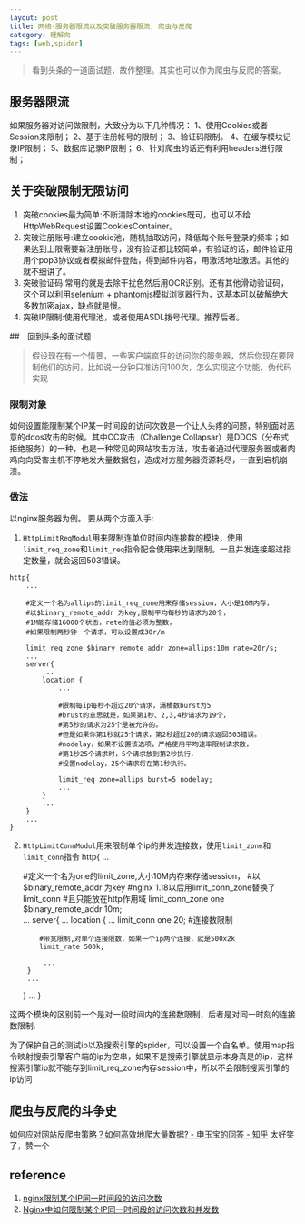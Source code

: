 ```yaml
---
layout: post
title: 网络-服务器限流以及突破服务器限流, 爬虫与反爬
category: 理解向
tags: [web,spider]
---
```


> 看到头条的一道面试题，故作整理。其实也可以作为爬虫与反爬的答案。

## 服务器限流
如果服务器对访问做限制，大致分为以下几种情况：
1、使用Cookies或者Session来限制；
2、基于注册帐号的限制；
3、验证码限制。
4、在缓存模块记录IP限制；
5、数据库记录IP限制；
6、针对爬虫的话还有利用headers进行限制；

## 关于突破限制无限访问
1. 突破cookies最为简单:不断清除本地的cookies既可，也可以不给HttpWebRequest设置CookiesContainer。
2. 突破注册账号:建立cookie池，随机抽取访问，降低每个账号登录的频率；如果达到上限需要新注册账号，没有验证都比较简单，有验证的话，邮件验证用用个pop3协议或者模拟邮件登陆，得到邮件内容，用激活地址激活。其他的就不细讲了。
3. 突破验证码:常用的就是去除干扰色然后用OCR识别。还有其他滑动验证码，这个可以利用selenium + phantomjs模拟浏览器行为，这基本可以破解绝大多数加密ajax，缺点就是慢。
4. 突破IP限制:使用代理池，或者使用ASDL拨号代理。推荐后者。

##　回到头条的面试题
> 假设现在有一个情景，一些客户端疯狂的访问你的服务器，然后你现在要限制他们的访问，比如说一分钟只准访问100次，怎么实现这个功能，伪代码实现

### 限制对象
如何设置能限制某个IP某一时间段的访问次数是一个让人头疼的问题，特别面对恶意的ddos攻击的时候。其中CC攻击（Challenge Collapsar）是DDOS（分布式拒绝服务）的一种，也是一种常见的网站攻击方法，攻击者通过代理服务器或者肉鸡向向受害主机不停地发大量数据包，造成对方服务器资源耗尽，一直到宕机崩溃。

### 做法
以nginx服务器为例。
要从两个方面入手:
1. `HttpLimitReqModul`用来限制连单位时间内连接数的模块，使用`limit_req_zone`和`limit_req`指令配合使用来达到限制。一旦并发连接超过指定数量，就会返回503错误。
```
http{
    ...

    #定义一个名为allips的limit_req_zone用来存储session，大小是10M内存，
    #以$binary_remote_addr 为key,限制平均每秒的请求为20个，
    #1M能存储16000个状态，rete的值必须为整数，
    #如果限制两秒钟一个请求，可以设置成30r/m

    limit_req_zone $binary_remote_addr zone=allips:10m rate=20r/s;
    ...
    server{
        ...
        location {
            ...

            #限制每ip每秒不超过20个请求，漏桶数burst为5
            #brust的意思就是，如果第1秒、2,3,4秒请求为19个，
            #第5秒的请求为25个是被允许的。
            #但是如果你第1秒就25个请求，第2秒超过20的请求返回503错误。
            #nodelay，如果不设置该选项，严格使用平均速率限制请求数，
            #第1秒25个请求时，5个请求放到第2秒执行，
            #设置nodelay，25个请求将在第1秒执行。

            limit_req zone=allips burst=5 nodelay;
            ...
        }
        ...
    }
    ...
}
```
2. `HttpLimitConnModul`用来限制单个ip的并发连接数，使用`limit_zone`和`limit_conn`指令
http{
    ...

    #定义一个名为one的limit_zone,大小10M内存来存储session，
    #以$binary_remote_addr 为key
    #nginx 1.18以后用limit_conn_zone替换了limit_conn
    #且只能放在http作用域
    limit_conn_zone   one  $binary_remote_addr  10m;  
    ...
    server{
        ...
        location {
            ...
           limit_conn one 20;          #连接数限制

           #带宽限制,对单个连接限数，如果一个ip两个连接，就是500x2k
           limit_rate 500k;            

            ...
        }
        ...
    }
    ...
}


这两个模块的区别前一个是对一段时间内的连接数限制，后者是对同一时刻的连接数限制.

为了保护自己的测试ip以及搜索引擎的spider，可以设置一个白名单。使用map指令映射搜索引擎客户端的ip为空串，如果不是搜索引擎就显示本身真是的ip，这样搜索引擎ip就不能存到limit_req_zone内存session中，所以不会限制搜索引擎的ip访问

## 爬虫与反爬的斗争史
[如何应对网站反爬虫策略？如何高效地爬大量数据? - 申玉宝的回答 - 知乎](https://www.zhihu.com/question/28168585/answer/74840535)
太好笑了，赞一个

## reference
1. [nginx限制某个IP同一时间段的访问次数](https://blog.csdn.net/u010094934/article/details/72697086)
2. [Nginx中如何限制某个IP同一时间段的访问次数和并发数](http://www.52yunwei.net/341.html)

